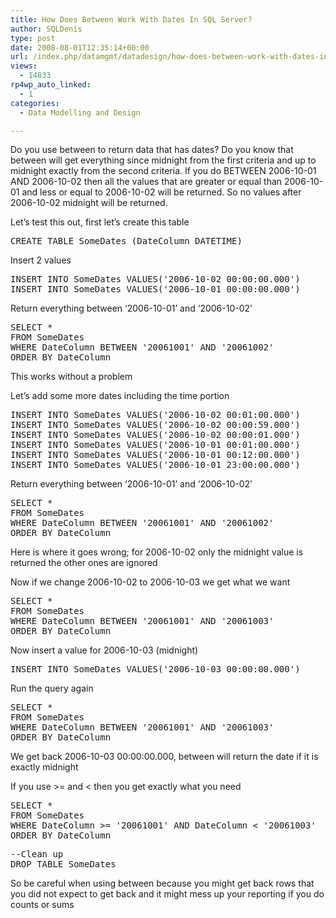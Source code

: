 ```yaml
---
title: How Does Between Work With Dates In SQL Server?
author: SQLDenis
type: post
date: 2008-08-01T12:35:14+00:00
url: /index.php/datamgmt/datadesign/how-does-between-work-with-dates-in-sql/
views:
  - 14833
rp4wp_auto_linked:
  - 1
categories:
  - Data Modelling and Design

---
```

Do you use between to return data that has dates? Do you know that between will get everything since midnight from the first criteria and up to midnight exactly from the second criteria. If you do BETWEEN 2006-10-01 AND 2006-10-02 then all the values that are greater or equal than 2006-10-01 and less or equal to 2006-10-02 will be returned. So no values after 2006-10-02 midnight will be returned. 

Let&#8217;s test this out, first let&#8217;s create this table 

<pre>CREATE TABLE SomeDates (DateColumn DATETIME)</pre>

Insert 2 values 

<pre>INSERT INTO SomeDates VALUES('2006-10-02 00:00:00.000') 
INSERT INTO SomeDates VALUES('2006-10-01 00:00:00.000')</pre>

Return everything between &#8216;2006-10-01&#8217; and &#8216;2006-10-02&#8217; 

<pre>SELECT * 
FROM SomeDates 
WHERE DateColumn BETWEEN '20061001' AND '20061002' 
ORDER BY DateColumn </pre>

This works without a problem 

Let&#8217;s add some more dates including the time portion 

<pre>INSERT INTO SomeDates VALUES('2006-10-02 00:01:00.000') 
INSERT INTO SomeDates VALUES('2006-10-02 00:00:59.000') 
INSERT INTO SomeDates VALUES('2006-10-02 00:00:01.000') 
INSERT INTO SomeDates VALUES('2006-10-01 00:01:00.000') 
INSERT INTO SomeDates VALUES('2006-10-01 00:12:00.000') 
INSERT INTO SomeDates VALUES('2006-10-01 23:00:00.000') </pre>

Return everything between &#8216;2006-10-01&#8217; and &#8216;2006-10-02&#8217; 

<pre>SELECT * 
FROM SomeDates 
WHERE DateColumn BETWEEN '20061001' AND '20061002' 
ORDER BY DateColumn </pre>

Here is where it goes wrong; for 2006-10-02 only the midnight value is returned the other ones are ignored 

Now if we change 2006-10-02 to 2006-10-03 we get what we want 

<pre>SELECT * 
FROM SomeDates 
WHERE DateColumn BETWEEN '20061001' AND '20061003' 
ORDER BY DateColumn </pre>

Now insert a value for 2006-10-03 (midnight) 

<pre>INSERT INTO SomeDates VALUES('2006-10-03 00:00:00.000') </pre>

Run the query again 

<pre>SELECT * 
FROM SomeDates 
WHERE DateColumn BETWEEN '20061001' AND '20061003' 
ORDER BY DateColumn </pre>

We get back 2006-10-03 00:00:00.000, between will return the date if it is exactly midnight 

If you use >= and < then you get exactly what you need 

<pre>SELECT * 
FROM SomeDates 
WHERE DateColumn >= '20061001' AND DateColumn < '20061003' 
ORDER BY DateColumn </pre>

<pre>--Clean up 
DROP TABLE SomeDates </pre>

So be careful when using between because you might get back rows that you did not expect to get back and it might mess up your reporting if you do counts or sums